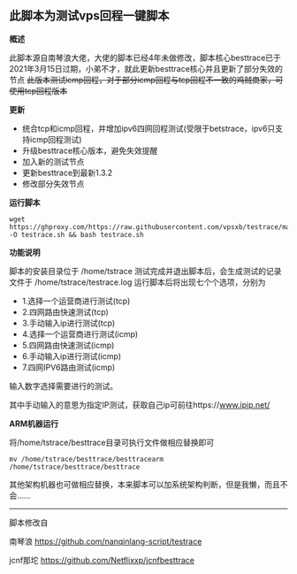 此脚本为测试vps回程一键脚本
---------------
**概述**

此脚本源自南琴浪大佬，大佬的脚本已经4年未做修改，脚本核心besttrace已于2021年3月15日过期，小弟不才，就此更新besttrace核心并且更新了部分失效的节点
~~此版本测试icmp回程，对于部分icmp回程与tcp回程不一致的鸡贼商家，可使用tcp回程版本~~

**更新**
 - 统合tcp和icmp回程，并增加ipv6四网回程测试(受限于betstrace，ipv6只支持icmp回程测试)
 - 升级besttrace核心版本，避免失效提醒
 - 加入新的测试节点
 - 更新besttrace到最新1.3.2
 - 修改部分失效节点
 
 **运行脚本**
 
    wget https://ghproxy.com/https://raw.githubusercontent.com/vpsxb/testrace/main/testrace.sh -O testrace.sh && bash testrace.sh
        
**功能说明**

脚本的安装目录位于 /home/tstrace
测试完成并退出脚本后，会生成测试的记录文件于 /home/tstrace/testrace.log
运行脚本后将出现七个个选项，分别为

- 1.选择一个运营商进行测试(tcp)
- 2.四网路由快速测试(tcp)
- 3.手动输入ip进行测试(tcp)
- 4.选择一个运营商进行测试(icmp)
- 5.四网路由快速测试(icmp)
- 6.手动输入ip进行测试(icmp)
- 7.四网IPV6路由测试(icmp)

输入数字选择需要进行的测试。

其中手动输入的意思为指定IP测试，获取自己ip可前往https://www.ipip.net/

**ARM机器运行**

将/home/tstrace/besttrace目录可执行文件做相应替换即可

    mv /home/tstrace/besttrace/besttracearm /home/tstrace/besttrace/besttrace
   
其他架构机器也可做相应替换，本来脚本可以加系统架构判断，但是我懒，而且不会……

----------


脚本修改自 

南琴浪 https://github.com/nanqinlang-script/testrace

jcnf那坨 https://github.com/Netflixxp/jcnfbesttrace
